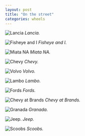 ```yaml
---
layout: post
title: "On the street"
categories: wheels
---
```


![Lancia](/public/img/lancia.jpeg)
*Lancia.*

![Fisheye and I](/public/img/fisheye.jpeg)
*Fisheye and I.*

![Miata NA](/public/img/miatana.jpeg)
*Miata NA.*

![Chevy](/public/img/chevy.jpeg)
*Chevy.*

![Volvo](/public/img/volvo.jpeg)
*Volvo.*

![Lambo](/public/img/lambo.jpeg)
*Lambo.*

![Fords](/public/img/fords.jpeg)
*Fords.*

![Chevy at Brands](/public/img/chevy-brands.jpeg)
*Chevy at Brands.*

![Granada](/public/img/granada.jpeg)
*Granada.*

![Jeep.](/public/img/jeep.jpeg)
*Jeep.*

![Scoobs](/public/img/scoob.jpg)
*Scoobs.*
